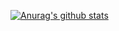 [![Anurag's github stats](https://github-readme-stats.vercel.app/api?username=saektide&show_icons=1&theme=onedark&count_private=true)](https://github.com/saektide)
